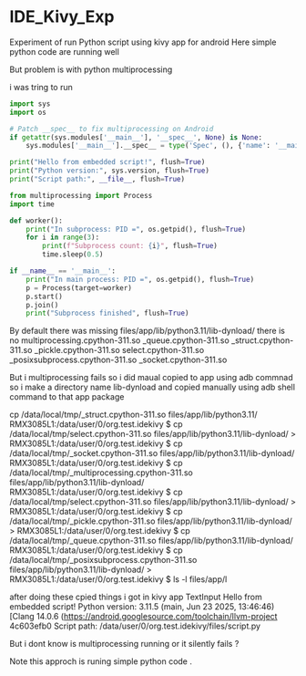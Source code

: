 # IDE_Kivy_Exp
Experiment of run Python script using kivy app for android 
Here simple python code are running well 





But problem is with python multiprocessing 

i was tring to run 
```python
import sys
import os

# Patch __spec__ to fix multiprocessing on Android
if getattr(sys.modules['__main__'], '__spec__', None) is None:
    sys.modules['__main__'].__spec__ = type('Spec', (), {'name': '__main__'})()

print("Hello from embedded script!", flush=True)
print("Python version:", sys.version, flush=True)
print("Script path:", __file__, flush=True)

from multiprocessing import Process
import time

def worker():
    print("In subprocess: PID =", os.getpid(), flush=True)
    for i in range(3):
        print(f"Subprocess count: {i}", flush=True)
        time.sleep(0.5)

if __name__ == '__main__':
    print("In main process: PID =", os.getpid(), flush=True)
    p = Process(target=worker)
    p.start()
    p.join()
    print("Subprocess finished", flush=True)
```


By default there was missing 
files/app/lib/python3.11/lib-dynload/ 
there is no 
multiprocessing.cpython-311.so  _queue.cpython-311.so   _struct.cpython-311.so
_pickle.cpython-311.so           select.cpython-311.so
_posixsubprocess.cpython-311.so  _socket.cpython-311.so


But i multiprocessing fails 
so i did maual copied to app using adb commnad 
so i make a directory name lib-dynload and copied manually using adb shell command to that app package 

cp /data/local/tmp/_struct.cpython-311.so files/app/lib/python3.11/                                                                                                     
RMX3085L1:/data/user/0/org.test.idekivy $ cp /data/local/tmp/select.cpython-311.so   files/app/lib/python3.11/lib-dynload/                                                                                       >
RMX3085L1:/data/user/0/org.test.idekivy $ cp /data/local/tmp/_socket.cpython-311.so   files/app/lib/python3.11/lib-dynload/                                                                                       
RMX3085L1:/data/user/0/org.test.idekivy $ cp /data/local/tmp/_multiprocessing.cpython-311.so files/app/lib/python3.11/lib-dynload/                                                                                
RMX3085L1:/data/user/0/org.test.idekivy $ cp /data/local/tmp/select.cpython-311.so   files/app/lib/python3.11/lib-dynload/                                                                                       >
RMX3085L1:/data/user/0/org.test.idekivy $ cp /data/local/tmp/_pickle.cpython-311.so  files/app/lib/python3.11/lib-dynload/                                                                                       >
RMX3085L1:/data/user/0/org.test.idekivy $ cp /data/local/tmp/_queue.cpython-311.so   files/app/lib/python3.11/lib-dynload/                                                                                        
RMX3085L1:/data/user/0/org.test.idekivy $ cp /data/local/tmp/_posixsubprocess.cpython-311.so   files/app/lib/python3.11/lib-dynload/                                                                             >
RMX3085L1:/data/user/0/org.test.idekivy $ ls -l files/app/l                                                                            

after doing these cpied things 
i got in kivy app TextInput
Hello from embedded script!
Python version: 3.11.5 (main, Jun 23 2025, 13:46:46) [Clang 14.0.6 (https://android.googlesource.com/toolchain/llvm-project 4c603efb0
Script path: /data/user/0/org.test.idekivy/files/script.py

But i dont know is multiprocessing running or it silently fails ?

Note this approch is runing simple python code . 
